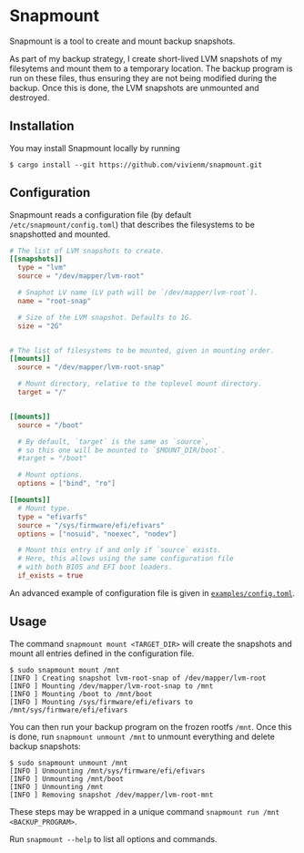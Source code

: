 # Snapmount

Snapmount is a tool to create and mount backup snapshots.

As part of my backup strategy, I create short-lived LVM snapshots of my filesytems and mount them to a temporary location.
The backup program is run on these files, thus ensuring they are not being modified during the backup.
Once this is done, the LVM snapshots are unmounted and destroyed.

## Installation

You may install Snapmount locally by running

```console
$ cargo install --git https://github.com/vivienm/snapmount.git
```

## Configuration

Snapmount reads a configuration file (by default `/etc/snapmount/config.toml`) that describes the filesystems to be snapshotted and mounted.

```toml
# The list of LVM snapshots to create.
[[snapshots]]
  type = "lvm"
  source = "/dev/mapper/lvm-root"

  # Snaphot LV name (LV path will be `/dev/mapper/lvm-root`).
  name = "root-snap"

  # Size of the LVM snapshot. Defaults to 1G.
  size = "2G"


# The list of filesystems to be mounted, given in mounting order.
[[mounts]]
  source = "/dev/mapper/lvm-root-snap"

  # Mount directory, relative to the toplevel mount directory.
  target = "/"


[[mounts]]
  source = "/boot"

  # By default, `target` is the same as `source`,
  # so this one will be mounted to `$MOUNT_DIR/boot`.
  #target = "/boot"

  # Mount options.
  options = ["bind", "ro"]

[[mounts]]
  # Mount type.
  type = "efivarfs"
  source = "/sys/firmware/efi/efivars"
  options = ["nosuid", "noexec", "nodev"]

  # Mount this entry if and only if `source` exists.
  # Here, this allows using the same configuration file
  # with both BIOS and EFI boot loaders.
  if_exists = true
```

An advanced example of configuration file is given in [`examples/config.toml`](examples/config.toml).

## Usage

The command `snapmount mount <TARGET_DIR>` will create the snapshots and mount all entries defined in the configuration file.

```console
$ sudo snapmount mount /mnt
[INFO ] Creating snapshot lvm-root-snap of /dev/mapper/lvm-root
[INFO ] Mounting /dev/mapper/lvm-root-snap to /mnt
[INFO ] Mounting /boot to /mnt/boot
[INFO ] Mounting /sys/firmware/efi/efivars to /mnt/sys/firmware/efi/efivars
```

You can then run your backup program on the frozen rootfs `/mnt`.
Once this is done, run `snapmount unmount /mnt` to unmount everything and delete backup snapshots:

```console
$ sudo snapmount unmount /mnt
[INFO ] Unmounting /mnt/sys/firmware/efi/efivars
[INFO ] Unmounting /mnt/boot
[INFO ] Unmounting /mnt
[INFO ] Removing snapshot /dev/mapper/lvm-root-mnt
```

These steps may be wrapped in a unique command `snapmount run /mnt <BACKUP_PROGRAM>`.

Run `snapmount --help` to list all options and commands.
